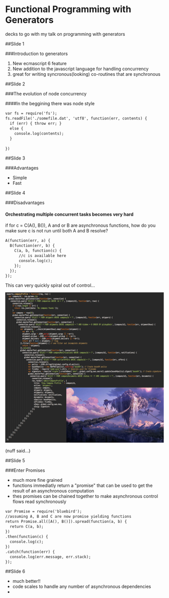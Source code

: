 Functional Programming with Generators
=======================================

decks to go with my talk on programming with generators

##Slide 1

###Introduction to generators

1. New ecmascript 6 feature
2. New addition to the javascript language for handling concurrency
3. great for writing syncronous(looking) co-routines that are synchronous

##Slide 2

###The evolution of node concurrency

####In the beggining there was node style

```
var fs = require('fs');
fs.readFile('./somefile.dat', 'utf8', function(err, contents) {
  if (err) { throw err; }
  else {
  	console.log(contents);
  }
  
})

```

##Slide 3

###Advantages

* Simple
* Fast

##Slide 4

###Disadvantages
#### Orchestrating multiple concurrent tasks becomes very hard
	
if for c = C(A(), B()), A and or B are asynchronous functions, how do you 
make sure c is not run until both A and B resolve?

```
A(function(err, a) {
  B(function(err, b) {
  	C(a, b, function(c) {
  	  //c is available here
  	  console.log(c);
  	});
  });
});

```
This can very quickly spiral out of control...

![mountain of woe](./images/mountainofwoe.png)

(nuff said...)

##Slide 5

###Enter Promises

* much more fine grained
* functions immediatly return a "promise" that can be used to get the result of an asynchronous computation
* thes promises can be chained together to make asynchronous control flows read synchronously

```
var Promise = require('bluebird');
//assuming A, B and C are now promise yielding functions
return Promise.all([A(), B()]).spread(function(a, b) {
  return C(a, b);
})
.then(function(c) {
  console.log(c);
})
.catch(function(err) {
  console.log(err.message, err.stack);
});

```

##Slide 6
* much better!!
* code scales to handle any number of asynchronous dependencies
* 

 